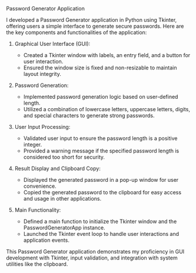 Password Generator Application

I developed a Password Generator application in Python using Tkinter, offering users a simple interface to generate secure passwords. Here are the key components and functionalities of the application:

1. Graphical User Interface (GUI):
   - Created a Tkinter window with labels, an entry field, and a button for user interaction.
   - Ensured the window size is fixed and non-resizable to maintain layout integrity.

2. Password Generation:
   - Implemented password generation logic based on user-defined length.
   - Utilized a combination of lowercase letters, uppercase letters, digits, and special characters to generate strong passwords.

3. User Input Processing:
   - Validated user input to ensure the password length is a positive integer.
   - Provided a warning message if the specified password length is considered too short for security.

4. Result Display and Clipboard Copy:
   - Displayed the generated password in a pop-up window for user convenience.
   - Copied the generated password to the clipboard for easy access and usage in other applications.

5. Main Functionality:
   - Defined a main function to initialize the Tkinter window and the PasswordGeneratorApp instance.
   - Launched the Tkinter event loop to handle user interactions and application events.

This Password Generator application demonstrates my proficiency in GUI development with Tkinter, input validation, and integration with system utilities like the clipboard.
